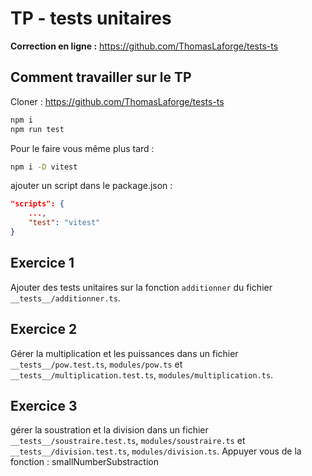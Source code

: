 # TP - tests unitaires

**Correction en ligne :**
https://github.com/ThomasLaforge/tests-ts

## Comment travailler sur le TP

Cloner : https://github.com/ThomasLaforge/tests-ts

```bash
npm i
npm run test
```

Pour le faire vous même plus tard :

```bash
npm i -D vitest
```

ajouter un script dans le package.json :

```json
"scripts": {
    ...,
    "test": "vitest"
}
```

## Exercice 1

Ajouter des tests unitaires sur la fonction `additionner` du fichier `__tests__/additionner.ts`.

## Exercice 2

Gérer la multiplication et les puissances dans un fichier `__tests__/pow.test.ts`, `modules/pow.ts` et `__tests__/multiplication.test.ts`, `modules/multiplication.ts`.

## Exercice 3

gérer la soustration et la division dans un fichier `__tests__/soustraire.test.ts`, `modules/soustraire.ts` et `__tests__/division.test.ts`, `modules/division.ts`.
Appuyer vous de la fonction : smallNumberSubstraction 